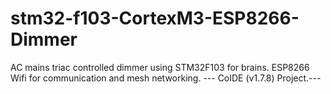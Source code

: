 # stm32-f103-CortexM3-ESP8266-Dimmer
AC mains triac controlled dimmer using STM32F103 for brains. ESP8266 Wifi for communication and mesh networking. --- CoIDE (v1.7.8) Project.---
